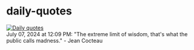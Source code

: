 # daily-quotes
[![Daily quotes](https://github.com/ceepu8/daily-quotes/actions/workflows/daily-quote.yml/badge.svg)](https://github.com/ceepu8/daily-quotes/actions/workflows/daily-quote.yml)<br/>
July 07, 2024 at 12:09 PM: "The extreme limit of wisdom, that's what the public calls madness." - Jean Cocteau
